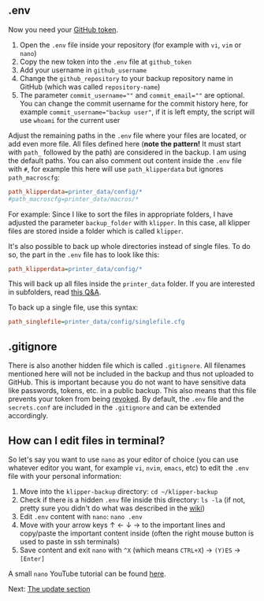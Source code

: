 ## .env
Now you need your [GitHub token](https://github.com/Staubgeborener/klipper-backup/wiki/installation#create-github-token).

1. Open the `.env` file inside your repository (for example with `vi`, `vim` or `nano`)
2. Copy the new token into the `.env` file at `github_token`
3. Add your username in `github_username`
4. Change the `github_repository` to your backup repository name in GitHub (which was called `repository-name`)
5. The parameter `commit_username=""` and `commit_email=""` are optional. You can change the commit username for the commit history here, for example `commit_username="backup user"`, if it is left empty, the script will use `whoami` for the current user

Adjust the remaining paths in the `.env` file where your files are located, or add even more file. All files defined here (**note the pattern!** It must start with `path_` followed by the path) are considered in the backup. I am using the default paths. You can also comment out content inside the `.env` file with `#`, for example this here will use `path_klipperdata` but ignores `path_macroscfg`:
```ini
path_klipperdata=printer_data/config/*
#path_macroscfg=printer_data/macros/*
```

For example: Since I like to sort the files in appropriate folders, I have adjusted the parameter `backup_folder` with `klipper`. In this case, all klipper files are stored inside a folder which is called `klipper`.

It's also possible to back up whole directories instead of single files. To do so, the part in the `.env` file has to look like this:
```ini
path_klipperdata=printer_data/config/*
```
This will back up all files inside the `printer_data` folder. If you are interested in subfolders, read [this Q&A](https://github.com/Staubgeborener/klipper-backup/wiki/Questions-and-Answers#question-i-want-to-push-folders-recursively-with-subfolders-how-does-it-work).

To back up a single file, use this syntax:
```ini
path_singlefile=printer_data/config/singlefile.cfg
```

## .gitignore
There is also another hidden file which is called `.gitignore`. All filenames mentioned here will not be included in the backup and thus not uploaded to GitHub. This is important because you do not want to have sensitive data like passwords, tokens, etc. in a public backup. This also means that this file prevents your token from being [revoked](https://docs.github.com/en/authentication/keeping-your-account-and-data-secure/token-expiration-and-revocation#token-revoked-when-pushed-to-a-public-repository-or-public-gist).
By default, the `.env` file and the `secrets.conf` are included in the `.gitignore` and can be extended accordingly.

## How can I edit files in terminal?

So let's say you want to use `nano` as your editor of choice (you can use whatever editor you want, for example `vi`, `nvim`, `emacs`, etc) to edit the `.env` file with your personal information:
1. Move into the `klipper-backup` directory: `cd ~/klipper-backup`
2. Check if there is a hidden `.env` file inside this directory: `ls -la` (if not, pretty sure you didn't do what was described in the [wiki](https://github.com/Staubgeborener/klipper-backup/wiki/Installation#choose-the-way-of-implementation))
3. Edit `.env` content with `nano`: `nano .env`
4. Move with your arrow keys ↑ ← ↓ → to the important lines and copy/paste the important content inside (often the right mouse button is used to paste in ssh terminals)
5. Save content and exit `nano` with `^X` (which means `CTRL+X`) -> `(Y)ES` -> `[Enter]`

A small `nano` YouTube tutorial can be found [here](https://youtu.be/mE2YghYpBBE?t=57).

Next: [The update section](updating.md)
